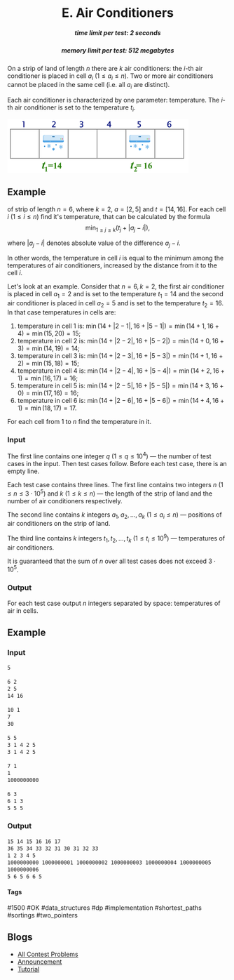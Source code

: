 <h1 style='text-align: center;'> E. Air Conditioners</h1>

<h5 style='text-align: center;'>time limit per test: 2 seconds</h5>
<h5 style='text-align: center;'>memory limit per test: 512 megabytes</h5>

On a strip of land of length $n$ there are $k$ air conditioners: the $i$-th air conditioner is placed in cell $a_i$ ($1 \le a_i \le n$). Two or more air conditioners cannot be placed in the same cell (i.e. all $a_i$ are distinct).

Each air conditioner is characterized by one parameter: temperature. The $i$-th air conditioner is set to the temperature $t_i$.

 ![](images/ae3f38f146464e062a4425bfc505873977d7a013.png) 
## Example

 of strip of length $n=6$, where $k=2$, $a=[2,5]$ and $t=[14,16]$. For each cell $i$ ($1 \le i \le n$) find it's temperature, that can be calculated by the formula $$\min_{1 \le j \le k}(t_j + |a_j - i|),$$

where $|a_j - i|$ denotes absolute value of the difference $a_j - i$.

In other words, the temperature in cell $i$ is equal to the minimum among the temperatures of air conditioners, increased by the distance from it to the cell $i$.

Let's look at an example. Consider that $n=6, k=2$, the first air conditioner is placed in cell $a_1=2$ and is set to the temperature $t_1=14$ and the second air conditioner is placed in cell $a_2=5$ and is set to the temperature $t_2=16$. In that case temperatures in cells are:

1. temperature in cell $1$ is: $\min(14 + |2 - 1|, 16 + |5 - 1|)=\min(14 + 1, 16 + 4)=\min(15, 20)=15$;
2. temperature in cell $2$ is: $\min(14 + |2 - 2|, 16 + |5 - 2|)=\min(14 + 0, 16 + 3)=\min(14, 19)=14$;
3. temperature in cell $3$ is: $\min(14 + |2 - 3|, 16 + |5 - 3|)=\min(14 + 1, 16 + 2)=\min(15, 18)=15$;
4. temperature in cell $4$ is: $\min(14 + |2 - 4|, 16 + |5 - 4|)=\min(14 + 2, 16 + 1)=\min(16, 17)=16$;
5. temperature in cell $5$ is: $\min(14 + |2 - 5|, 16 + |5 - 5|)=\min(14 + 3, 16 + 0)=\min(17, 16)=16$;
6. temperature in cell $6$ is: $\min(14 + |2 - 6|, 16 + |5 - 6|)=\min(14 + 4, 16 + 1)=\min(18, 17)=17$.

For each cell from $1$ to $n$ find the temperature in it.

### Input

The first line contains one integer $q$ ($1 \le q \le 10^4$) — the number of test cases in the input. Then test cases follow. Before each test case, there is an empty line.

Each test case contains three lines. The first line contains two integers $n$ ($1 \le n \le 3 \cdot 10^5$) and $k$ ($1 \le k \le n$) — the length of the strip of land and the number of air conditioners respectively.

The second line contains $k$ integers $a_1, a_2, \ldots, a_k$ ($1 \le a_i \le n$) — positions of air conditioners on the strip of land.

The third line contains $k$ integers $t_1, t_2, \ldots, t_k$ ($1 \le t_i \le 10^9$) — temperatures of air conditioners.

It is guaranteed that the sum of $n$ over all test cases does not exceed $3 \cdot 10^5$.

### Output

For each test case output $n$ integers separated by space: temperatures of air in cells.

## Example

### Input


```text
5

6 2
2 5
14 16

10 1
7
30

5 5
3 1 4 2 5
3 1 4 2 5

7 1
1
1000000000

6 3
6 1 3
5 5 5
```
### Output


```text
15 14 15 16 16 17 
36 35 34 33 32 31 30 31 32 33 
1 2 3 4 5 
1000000000 1000000001 1000000002 1000000003 1000000004 1000000005 1000000006 
5 6 5 6 6 5 
```


#### Tags 

#1500 #OK #data_structures #dp #implementation #shortest_paths #sortings #two_pointers 

## Blogs
- [All Contest Problems](../Codeforces_Round_731_(Div._3).md)
- [Announcement](../blogs/Announcement.md)
- [Tutorial](../blogs/Tutorial.md)
